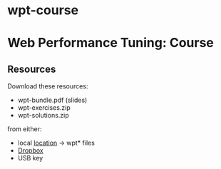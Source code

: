 # wpt-course
Web Performance Tuning: Course
==============================

Resources
---------

Download these resources:
* wpt-bundle.pdf (slides)
* wpt-exercises.zip
* wpt-solutions.zip

from either:
* local [location](file://AVM-PC/Public/JPT-GPP4P-WPT) -> wpt* files
* [Dropbox](https://www.dropbox.com/sh/ikpqnwzaygp3bdh/AACbNYhlcmSsaF6J5oVLJ8yNa?dl=0)
* USB key
